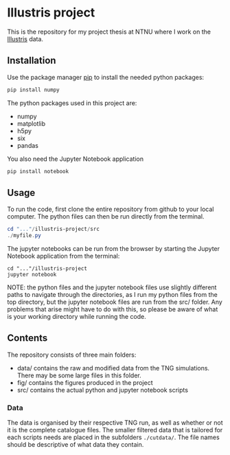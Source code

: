 # Illustris project
This is the repository for my project thesis at NTNU where I work on the [Illustris](tng-project.org) data. 

## Installation

Use the package manager [pip](https://pip.pypa.io/en/stable/) to install the needed python packages:

```bash
pip install numpy
```
The python packages used in this project are:
- numpy
- matplotlib
- h5py
- six
- pandas

You also need the Jupyter Notebook application
```bash
pip install notebook
```
## Usage

To run the code, first clone the entire repository from github to your local computer.
The python files can then be run directly from the terminal. 

```powershell
cd "..."/illustris-project/src
./myfile.py
```

The jupyter notebooks can be run from the browser by starting the Jupyter Notebook application from the terminal:

```
cd "..."/illustris-project
jupyter notebook
```
NOTE: the python files and the jupyter notebook files use slightly different paths to navigate through the directories, as I run my python files from the top directory, but the jupyter notebook files are run from the src/ folder. Any problems that arise might have to do with this, so please be aware of what is your working directory while running the code.

## Contents

The repository consists of three main folders:
* data/ contains the raw and modified data from the TNG simulations. There may be some large files in this folder.
* fig/ contains the figures produced in the project
* src/ contains the actual python and jupyter notebook scripts

### Data
The data is organised by their respective TNG run, as well as whether or not it is the complete catalogue files. The smaller filtered data that is tailored for each scripts needs are placed in the subfolders `./cutdata/`. The file names should be descriptive of what data they contain.